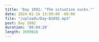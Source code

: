 ```yaml
---
title: 'Day 1092: "The situation sucks."'
date: 2024-01-16 13:59:00 -08:00
file: "/uploads/Day-B1092.mp3"
post: Day 1092
duration: '00:04:20'
length: 3699816
---
```


